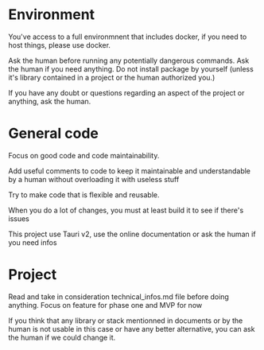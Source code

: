 # Environment

You've access to a full environmnent that includes docker, if you need to host things, please use docker.

Ask the human before running any potentially dangerous commands.
Ask the human if you need anything.
Do not install package by yourself (unless it's library contained in a project or the human authorized you.)

If you have any doubt or questions regarding an aspect of the project or anything, ask the human.

# General code

Focus on good code and code maintainability.

Add useful comments to code to keep it maintainable and understandable by a human without overloading it with useless stuff

Try to make code that is flexible and reusable.

When you do a lot of changes, you must at least build it to see if there's issues 

This project use Tauri v2, use the online documentation or ask the human if you need infos

# Project

Read and take in consideration technical_infos.md file before doing anything.
Focus on feature for phase one and MVP for now

If you think that any library or stack mentionned in documents or by the human is not usable in this case or have any better alternative, you can ask the human if we could change it.
